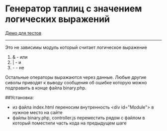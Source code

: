 # Генератор таплиц с значением логических выражений

[Демо для тестов](http://morozov.ml/old/binary/) 

----

Это не зависимы модуль который считает логическое выражение

1. & - или
2. | - и
3. \- - не

Остальные операторы выражаются через данные.
Любые другие сиволы приводят к выводу сообщения об ошибке которую можно подправить в конце файла binary.php.

##Установка:
- из файла index.html переносим внутренность \<div id="Module"\> в нужное место на сайте
- файлы binary.php, controller.js переместить рядом с файлом в который поместили часть кода на предыдущем шаге
